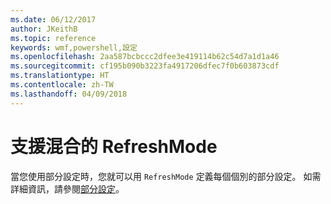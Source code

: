 ```yaml
---
ms.date: 06/12/2017
author: JKeithB
ms.topic: reference
keywords: wmf,powershell,設定
ms.openlocfilehash: 2aa587bcbccc2dfee3e419114b62c54d7a1d1a46
ms.sourcegitcommit: cf195b090b3223fa4917206dfec7f0b603873cdf
ms.translationtype: HT
ms.contentlocale: zh-TW
ms.lasthandoff: 04/09/2018
---
```

# <a name="support-for-mixed-refreshmode"></a>支援混合的 RefreshMode

當您使用部分設定時，您就可以用 `RefreshMode` 定義每個個別的部分設定。
如需詳細資訊，請參閱[部分設定](https://msdn.microsoft.com/powershell/dsc/partialconfigs)。